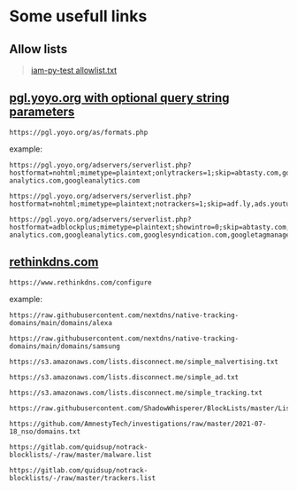 # Some usefull links


## Allow lists
> [iam-py-test allowlist.txt](https://github.com/iam-py-test/allowlist/raw/main/allowlist.txt)


## [pgl.yoyo.org with optional query string parameters](https://pgl.yoyo.org/as/formats.php)

`https://pgl.yoyo.org/as/formats.php`

example:
```
https://pgl.yoyo.org/adservers/serverlist.php?hostformat=nohtml;mimetype=plaintext;onlytrackers=1;skip=abtasty.com,google-analytics.com,googleanalytics.com
```
```
https://pgl.yoyo.org/adservers/serverlist.php?hostformat=nohtml;mimetype=plaintext;notrackers=1;skip=adf.ly,ads.youtube.com,adsafeprotected.com,awempire.com,criteo.com,googlesyndication.com,googletagmanager.com,juicyads.com,rubiconproject.com,taboola.com,tealium.com,tealiumiq.com
```
```
https://pgl.yoyo.org/adservers/serverlist.php?hostformat=adblockplus;mimetype=plaintext;showintro=0;skip=abtasty.com,adf.ly,ads.youtube.com,adsafeprotected.com,awempire.com,criteo.com,google-analytics.com,googleanalytics.com,googlesyndication.com,googletagmanager.com,juicyads.com,rubiconproject.com,taboola.com,tealium.com,tealiumiq.com
```


## [rethinkdns.com](https://www.rethinkdns.com/)

`https://www.rethinkdns.com/configure`

example:
```
https://raw.githubusercontent.com/nextdns/native-tracking-domains/main/domains/alexa
```
```
https://raw.githubusercontent.com/nextdns/native-tracking-domains/main/domains/samsung
```
```
https://s3.amazonaws.com/lists.disconnect.me/simple_malvertising.txt
```
```
https://s3.amazonaws.com/lists.disconnect.me/simple_ad.txt
```
```
https://s3.amazonaws.com/lists.disconnect.me/simple_tracking.txt
```
```
https://raw.githubusercontent.com/ShadowWhisperer/BlockLists/master/Lists/Bloat
```
```
https://github.com/AmnestyTech/investigations/raw/master/2021-07-18_nso/domains.txt
```
```
https://gitlab.com/quidsup/notrack-blocklists/-/raw/master/malware.list
```
```
https://gitlab.com/quidsup/notrack-blocklists/-/raw/master/trackers.list
```
